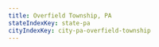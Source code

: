 ```yaml
---
title: Overfield Township, PA
stateIndexKey: state-pa
cityIndexKey: city-pa-overfield-township
---
```

